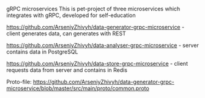 gRPC microservices
This is pet-project of three microservices which integrates with gRPC, developed for self-education

https://github.com/ArseniyZhivyh/data-generator-grpc-microservice - client generates data, can generates with REST

https://github.com/ArseniyZhivyh/data-analyser-grpc-microservice - server contains data in PostgreSQL

https://github.com/ArseniyZhivyh/data-store-grpc-microservice - client requests data from server and contains in Redis

Proto-file: https://github.com/ArseniyZhivyh/data-generator-grpc-microservice/blob/master/src/main/proto/common.proto
